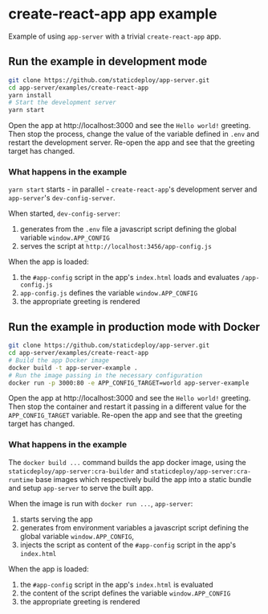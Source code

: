 # create-react-app app example

Example of using `app-server` with a trivial `create-react-app` app.

## Run the example in development mode

```sh
git clone https://github.com/staticdeploy/app-server.git
cd app-server/examples/create-react-app
yarn install
# Start the development server
yarn start
```

Open the app at http://localhost:3000 and see the `Hello world!` greeting. Then
stop the process, change the value of the variable defined in `.env` and restart
the development server. Re-open the app and see that the greeting target has
changed.

### What happens in the example

`yarn start` starts - in parallel - `create-react-app`'s development server and
`app-server`'s `dev-config-server`.

When started, `dev-config-server`:

1.  generates from the `.env` file a javascript script defining the global
    variable `window.APP_CONFIG`
2.  serves the script at `http://localhost:3456/app-config.js`

When the app is loaded:

1.  the `#app-config` script in the app's `index.html` loads and evaluates
    `/app-config.js`
2.  `app-config.js` defines the variable `window.APP_CONFIG`
3.  the appropriate greeting is rendered

## Run the example in production mode with Docker

```sh
git clone https://github.com/staticdeploy/app-server.git
cd app-server/examples/create-react-app
# Build the app Docker image
docker build -t app-server-example .
# Run the image passing in the necessary configuration
docker run -p 3000:80 -e APP_CONFIG_TARGET=world app-server-example
```

Open the app at http://localhost:3000 and see the `Hello world!` greeting. Then
stop the container and restart it passing in a different value for the
`APP_CONFIG_TARGET` variable. Re-open the app and see that the greeting target
has changed.

### What happens in the example

The `docker build ...` command builds the app docker image, using the
`staticdeploy/app-server:cra-builder` and `staticdeploy/app-server:cra-runtime`
base images which respectively build the app into a static bundle and setup
`app-server` to serve the built app.

When the image is run with `docker run ...`, `app-server`:

1.  starts serving the app
2.  generates from environment variables a javascript script defining the global
    variable `window.APP_CONFIG`,
3.  injects the script as content of the `#app-config` script in the app's
    `index.html`

When the app is loaded:

1.  the `#app-config` script in the app's `index.html` is evaluated
2.  the content of the script defines the variable `window.APP_CONFIG`
3.  the appropriate greeting is rendered
